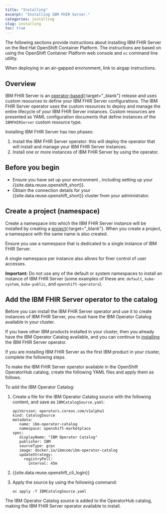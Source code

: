 ```yaml
---
title: "Installing"
excerpt: "Installing IBM FHIR Server."
categories: installing
slug: installing
toc: true
---
```


The following sections provide instructions about installing IBM FHIR Server on the Red Hat OpenShift Container Platform. The instructions are based on using the OpenShift Container Platform web console and `oc` command line utility.

When deploying in an air-gapped environment, link to airgap instructions.


## Overview

 IBM FHIR Server is an [operator-based](https://kubernetes.io/docs/concepts/extend-kubernetes/operator/){:target="_blank"} release and uses custom resources to define your IBM FHIR Server configurations. The IBM FHIR Server operator uses the custom resources to deploy and manage the entire lifecycle of your IBM FHIR Server instances. Custom resources are presented as YAML configuration documents that define instances of the `IBMFHIRServer` custom resource type.

Installing IBM FHIR Server has two phases:

1. Install the IBM FHIR Server operator: this will deploy the operator that will install and manage your IBM FHIR Server instances.
2. Install one or more instances of IBM FHIR Server by using the operator.

## Before you begin

- Ensure you have set up your environment , including setting up your {{site.data.reuse.openshift_short}}.
- Obtain the connection details for your {{site.data.reuse.openshift_short}} cluster from your administrator.

## Create a project (namespace)

Create a namespace into which the IBM FHIR Server instance will be installed by creating a [project](https://docs.openshift.com/container-platform/4.6/applications/projects/working-with-projects.html){:target="_blank"}.
When you create a project, a namespace with the same name is also created.

Ensure you use a namespace that is dedicated to a single instance of IBM FHIR Server.

A single namespace per instance also allows for finer control of user accesses.

**Important:** Do not use any of the default or system namespaces to install an instance of IBM FHIR Server (some examples of these are: `default`, `kube-system`, `kube-public`, and `openshift-operators`).

## Add the IBM FHIR Server operator to the catalog

Before you can install the IBM FHIR Server operator and use it to create instances of IBM FHIR Server, you must have the IBM Operator Catalog available in your cluster.

If you have other IBM products installed in your cluster, then you already have the IBM Operator Catalog available, and you can continue to [installing](#install-the-fhir-server-operator) the IBM FHIR Server operator.

If you are installing IBM FHIR Server as the first IBM product in your cluster, complete the following steps.

To make the IBM FHIR Server operator available in the OpenShift OperatorHub catalog, create the following YAML files and apply them as  follows.

To add the IBM Operator Catalog:

1. Create a file for the IBM Operator Catalog source with the following content, and save as `IBMCatalogSource.yaml`:

   ```
   apiVersion: operators.coreos.com/v1alpha1
   kind: CatalogSource
   metadata:
      name: ibm-operator-catalog
      namespace: openshift-marketplace
   spec:
      displayName: "IBM Operator Catalog"
      publisher: IBM
      sourceType: grpc
      image: docker.io/ibmcom/ibm-operator-catalog
      updateStrategy:
        registryPoll:
          interval: 45m
   ```
2. {{site.data.reuse.openshift_cli_login}}
3. Apply the source by using the following command:

   `oc apply -f IBMCatalogSource.yaml`

The IBM Operator Catalog source is added to the OperatorHub catalog, making the IBM FHIR Server operator available to install.


